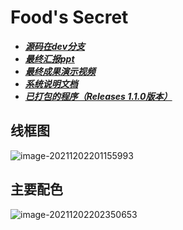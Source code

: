 # Food's Secret

- *<u>[**源码在dev分支**](https://github.com/android-app-development-course/2021autumn-A15-Nutrition-consultation/tree/dev)</u>*
- *<u>**[最终汇报ppt](https://github.com/android-app-development-course/2021autumn-A15-Nutrition-consultation/blob/main/%E6%9C%80%E7%BB%88%E6%B1%87%E6%8A%A5.pptx)**</u>*
- *<u>**[最终成果演示视频](https://github.com/android-app-development-course/2021autumn-A15-Nutrition-consultation/blob/main/%E6%B5%8B%E8%AF%95%E8%A7%86%E9%A2%91.mp4)**</u>*
- *<u>[**系统说明文档**](https://github.com/android-app-development-course/2021autumn-A15-Nutrition-consultation/blob/main/%E7%AC%AC%E5%8D%81%E4%BA%94%E5%B0%8F%E7%BB%84%E7%B3%BB%E7%BB%9F%E5%BC%80%E5%8F%91%E8%AF%B4%E6%98%8E%E6%96%87%E4%BB%B6.pdf)</u>*
- [***<u>已打包的程序（Releases 1.1.0版本）</u>***](https://github.com/android-app-development-course/2021autumn-A15-Nutrition-consultation/releases/tag/1.1.0)

## 线框图

![image-20211202201155993](https://gitee.com/lnm011223/lnm011223-picture/raw/master/uPic/image-20211202201155993.png)

## 主要配色

![image-20211202202350653](https://gitee.com/lnm011223/lnm011223-picture/raw/master/uPic/image-20211202202350653.png)

